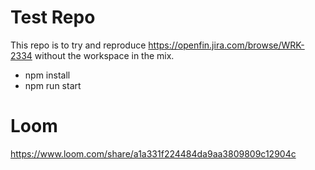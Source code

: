 # Test Repo

This repo is to try and reproduce https://openfin.jira.com/browse/WRK-2334 without the workspace in the mix.

- npm install
- npm run start

# Loom

https://www.loom.com/share/a1a331f224484da9aa3809809c12904c

